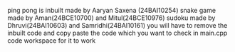 ping pong is inbuilt made by Aaryan Saxena (24BAI10254)
snake game made by Aman(24BCE10700) and Mitul(24BCE10976)
sudoku made by Dhruvi(24BAI10603) and Samridhi(24BAI10161)
you will have to remove the inbuilt code and copy paste the code which you want to check in main.cpp code workspace for it to work

